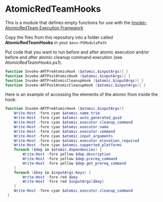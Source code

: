 # AtomicRedTeamHooks

This is a module that defines empty functions for use with the [Invoke-AtomicRedTeam Execution Framework](https://github.com/redcanaryco/invoke-atomicredteam/wiki)

Copy the files from this repository into a folder called **AtomicRedTeamHooks** in your `$env:PSModulePath`

Put code that you want to run before and after atomic execution and/or before and after atomic cleanup command execution (see *AtomicRedTeamHooks.ps1*).

```powershell
function Invoke-ARTPreAtomicHook ($atomic,$inputArgs){ }
function Invoke-ARTPostAtomicHook ($atomic,$inputArgs){ }
function Invoke-ARTPreAtomicCleanupHook ($atomic,$inputArgs){ }
function Invoke-ARTPostAtomicCleanupHook ($atomic,$inputArgs){ }
```

Here is an example of accessing the elements of the atomic from inside the hook:

```powershell
function Invoke-ARTPreAtomicHook ($atomic,$inputArgs){
    Write-Host -fore cyan $atomic.name.trim
    Write-Host -fore cyan $atomic.auto_generated_guid
    Write-Host -fore cyan $atomic.executor.cleanup_command
    Write-Host -fore cyan $atomic.executor.name
    Write-Host -fore cyan $atomic.executor.command 
    Write-Host -fore cyan $atomic.input_arguments
    Write-Host -fore cyan $atomic.executor.elevation_required 
    Write-Host -fore cyan $atomic.supported_platforms
    foreach ($dep in $atomic.dependencies) {
        Write-Host -fore yellow $dep.description
        Write-Host -fore yellow $dep.prereq_command
        Write-Host -fore yellow $dep.get_prereq_command
    }
    foreach ($key in $inputArgs.Keys) {
        Write-Host -fore red $key
        Write-Host -fore red $inputArgs[$key]
    }
    Write-Host -fore cyan $atomic.executor.cleanup_command
 }
 ```